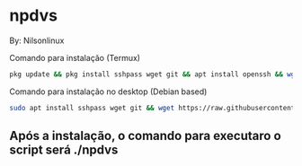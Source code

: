 # npdvs
By: Nilsonlinux


Comando para instalação (Termux)
```bash
pkg update && pkg install sshpass wget git && apt install openssh && wget https://raw.githubusercontent.com/nilsonlinux/npdvs/master/npdvs && chmod +x npdvs && clear && ./npdvs
```
Comando para instalação no desktop (Debian based)
```bash
sudo apt install sshpass wget git && wget https://raw.githubusercontent.com/nilsonlinux/npdvs/master/npdvs.sh && chmod +x npdvs && clear && ./npdvs
```

## Após a instalação, o comando para executaro o script será ./npdvs
